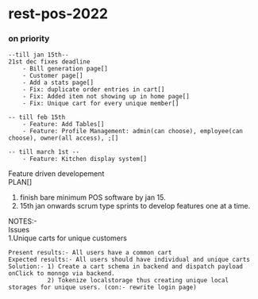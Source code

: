  
# rest-pos-2022

### on priority
    --till jan 15th--  
    21st dec fixes deadline 
        - Bill generation page[]  
        - Customer page[]  
        - Add a stats page[]  
        - Fix: duplicate order entries in cart[]  
        - Fix: Added item not showing up in home page[]  
        - Fix: Unique cart for every unique member[]  
 
```
-- till feb 15th  
    - Feature: Add Tables[]  
    - Feature: Profile Management: admin(can choose), employee(can choose), owner(all access), ;[]  
```
```
-- till march 1st --  
    - Feature: Kitchen display system[]  
```

Feature driven developement  
PLAN[]  
1. finish bare minimum POS software by jan 15.   
2. 15th jan onwards scrum type sprints to develop features one at a time.  

NOTES:-   
Issues  
1.Unique carts for unique customers  
```
Present results:- All users have a common cart  
Expected results:- All users should have individual and unique carts  
Solution:- 1) Create a cart schema in backend and dispatch payload onClick to monngo via backend.  
           2) Tokenize localstorage thus creating unique local storages for unique users. (con:- rewrite login page)

```


